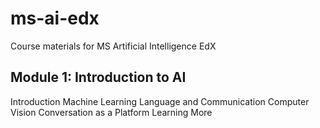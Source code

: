 # ms-ai-edx
Course materials for MS Artificial Intelligence EdX 

## Module 1: Introduction to AI
Introduction
Machine Learning
Language and Communication
Computer Vision
Conversation as a Platform
Learning More
